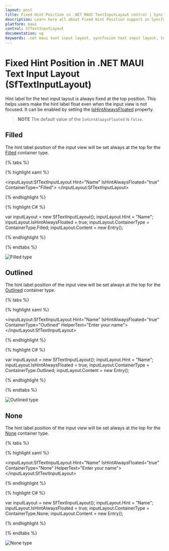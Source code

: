 ```yaml
---
layout: post
title: Fixed Hint Position in .NET MAUI TextInputLayout control | Syncfusion<sup>®</sup>
description: Learn here all about Fixed Hint Position support in Syncfusion<sup>®</sup> .NET MAUI Text Input Layout (SfTextInputLayout) control and more.
platform: maui
control: SfTextInputLayout
documentation: ug
keywords: .net maui text input layout, syncfusion text input layout, text input layout maui, .net maui hint label.
---
```


# Fixed Hint Position in .NET MAUI Text Input Layout (SfTextInputLayout)

Hint label for the text input layout is always fixed at the top position. This helps users make the hint label float even when the input view is not focused. It can be enabled by setting the [IsHintAlwaysFloated](https://help.syncfusion.com/cr/maui/Syncfusion.Maui.Core.SfTextInputLayout.html#Syncfusion_Maui_Core_SfTextInputLayout_IsHintAlwaysFloated) property.

>**NOTE**
The default value of the `IsHintAlwaysFloated` is `false`.

## Filled

The hint label position of the input view will be set always at the top for the [Filled](https://help.syncfusion.com/cr/maui/Syncfusion.Maui.Core.ContainerType.html#Syncfusion_Maui_Core_ContainerType_Filled) container type. 

{% tabs %} 

{% highlight xaml %} 

<inputLayout:SfTextInputLayout Hint="Name"
                               IsHintAlwaysFloated="true" 
                               ContainerType="Filled">
        <Entry />
</inputLayout:SfTextInputLayout>

{% endhighlight %}

{% highlight C# %} 

var inputLayout = new SfTextInputLayout();
inputLayout.Hint = "Name";
inputLayout.IsHintAlwaysFloated = true;
inputLayout.ContainerType = ContainerType.Filled;
inputLayout.Content = new Entry(); 

{% endhighlight %}

{% endtabs %}

![Filled type](images/FixedHintPosition/HintPositionFilled.png)

## Outlined

The hint label position of the input view will be set always at the top for the [Outlined](https://help.syncfusion.com/cr/maui/Syncfusion.Maui.Core.ContainerType.html#Syncfusion_Maui_Core_ContainerType_Outlined) container type.

{% tabs %} 

{% highlight xaml %} 

<inputLayout:SfTextInputLayout Hint="Name"
                               IsHintAlwaysFloated="true" 
                               ContainerType="Outlined"
                               HelperText="Enter your name">
        <Entry />
</inputLayout:SfTextInputLayout>
 
{% endhighlight %}

{% highlight C# %} 

var inputLayout = new SfTextInputLayout();
inputLayout.Hint = "Name";
inputLayout.IsHintAlwaysFloated = true;
inputLayout.ContainerType = ContainerType.Outlined;
inputLayout.Content = new Entry(); 

{% endhighlight %}

{% endtabs %}

![Outlined type](images/FixedHintPosition/HintPositionOutlined.png)

## None

The hint label position of the input view will be set always at the top for the [None](https://help.syncfusion.com/cr/maui/Syncfusion.Maui.Core.ContainerType.html#Syncfusion_Maui_Core_ContainerType_None) container type.

{% tabs %} 

{% highlight xaml %} 

<inputLayout:SfTextInputLayout Hint="Name"
                               IsHintAlwaysFloated="true" 
                               ContainerType="None"
                               HelperText="Enter your name">
        <Entry />
</inputLayout:SfTextInputLayout> 
 
{% endhighlight %}

{% highlight C# %} 

var inputLayout = new SfTextInputLayout();
inputLayout.Hint = "Name";
inputLayout.IsHintAlwaysFloated = true;
inputLayout.ContainerType = ContainerType.None;
inputLayout.Content = new Entry(); 

{% endhighlight %}

{% endtabs %}

![None type](images/FixedHintPosition/HintPositionNone.png)